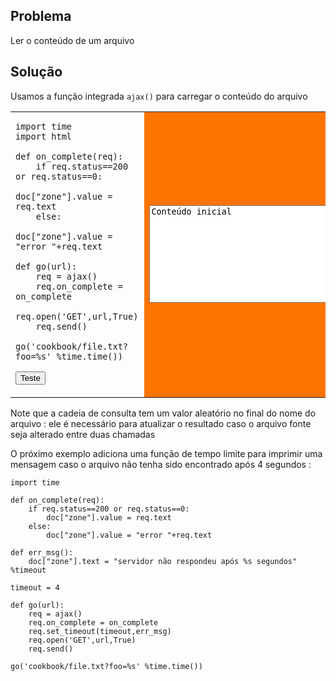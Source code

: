 Problema
--------

Ler o conteúdo de um arquivo

Solução
-------

Usamos a função integrada `ajax()` para carregar o conteúdo do arquivo

<table width="100%">
<tr>
<td style="width:40%;padding-right:10px;">

    import time
    import html

    def on_complete(req):
        if req.status==200 or req.status==0:
            doc["zone"].value = req.text
        else:
            doc["zone"].value = "error "+req.text
    
    def go(url):
        req = ajax()
        req.on_complete = on_complete
        req.open('GET',url,True)
        req.send()

    go('cookbook/file.txt?foo=%s' %time.time())

<button onclick="get_file()">Teste</button>

</td>
<td style="background-color:#FF7400;text-align:center;">
<textarea id="zone" rows=10 cols=40>Conteúdo inicial</textarea>
</td>
</tr>
</table>

<script type="text/python3">
def get_file():
    src = doc.get(selector="pre.marked")[0].text
    exec(src)
</script>


Note que a cadeia de consulta tem um valor aleatório no final do nome do arquivo : ele é necessário para atualizar o resultado caso o arquivo fonte seja alterado entre duas chamadas

O próximo exemplo adiciona uma função de tempo limite para imprimir uma mensagem caso o arquivo não tenha sido encontrado após 4 segundos : 

    import time

    def on_complete(req):
        if req.status==200 or req.status==0:
            doc["zone"].value = req.text
        else:
            doc["zone"].value = "error "+req.text
    
    def err_msg():
        doc["zone"].text = "servidor não respondeu após %s segundos" %timeout
    
    timeout = 4
    
    def go(url):
        req = ajax()
        req.on_complete = on_complete
        req.set_timeout(timeout,err_msg)
        req.open('GET',url,True)
        req.send()

    go('cookbook/file.txt?foo=%s' %time.time())



